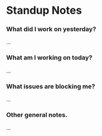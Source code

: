 # Standup Notes

### What did I work on yesterday?
...

### What am I working on today?
...

### What issues are blocking me?
...

### Other general notes.
...